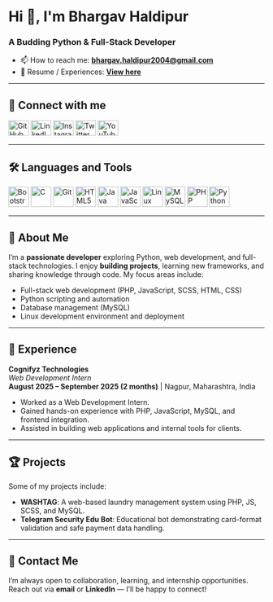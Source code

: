 # Hi 👋, I'm Bhargav Haldipur

### A Budding Python & Full-Stack Developer

- 📫 How to reach me: **[bhargav.haldipur2004@gmail.com](mailto:bhargav.haldipur2004@gmail.com)**
- 📄 Resume / Experiences: **[View here](https://drive.google.com/file/d/1YCIWCLoWd9_x1JB6BSM0LidJHkl0rMHo/view?usp=drivesdk)**

---

## 🔗 Connect with me

<p align="left">
  <a href="https://github.com/razer177" target="_blank"><img src="https://raw.githubusercontent.com/rahuldkjain/github-profile-readme-generator/master/src/images/icons/Social/github.svg" alt="GitHub" height="30" width="40"/></a>
  <a href="https://linkedin.com/in/bhargav-haldipur" target="_blank"><img src="https://raw.githubusercontent.com/rahuldkjain/github-profile-readme-generator/master/src/images/icons/Social/linked-in-alt.svg" alt="LinkedIn" height="30" width="40"/></a>
  <a href="https://instagram.com/razer17__" target="_blank"><img src="https://raw.githubusercontent.com/rahuldkjain/github-profile-readme-generator/master/src/images/icons/Social/instagram.svg" alt="Instagram" height="30" width="40"/></a>
  <a href="https://twitter.com/17abrazer" target="_blank"><img src="https://raw.githubusercontent.com/rahuldkjain/github-profile-readme-generator/master/src/images/icons/Social/twitter.svg" alt="Twitter" height="30" width="40"/></a>
  <a href="https://youtube.com/@razer17.c" target="_blank"><img src="https://raw.githubusercontent.com/rahuldkjain/github-profile-readme-generator/master/src/images/icons/Social/youtube.svg" alt="YouTube" height="30" width="40"/></a>
</p>

---

## 🛠 Languages and Tools

<p align="left">
  <a href="https://getbootstrap.com" target="_blank"><img src="https://skillicons.dev/icons?i=bootstrap" alt="Bootstrap" width="40" height="40"/></a>
  <a href="https://www.cprogramming.com" target="_blank"><img src="https://skillicons.dev/icons?i=c" alt="C" width="40" height="40"/></a>
  <a href="https://git-scm.com/" target="_blank"><img src="https://skillicons.dev/icons?i=git" alt="Git" width="40" height="40"/></a>
  <a href="https://developer.mozilla.org/en-US/docs/Web/HTML" target="_blank"><img src="https://skillicons.dev/icons?i=html" alt="HTML5" width="40" height="40"/></a>
  <a href="https://www.java.com/" target="_blank"><img src="https://skillicons.dev/icons?i=java" alt="Java" width="40" height="40"/></a>
  <a href="https://developer.mozilla.org/en-US/docs/Web/JavaScript" target="_blank"><img src="https://skillicons.dev/icons?i=js" alt="JavaScript" width="40" height="40"/></a>
  <a href="https://www.linux.org/" target="_blank"><img src="https://skillicons.dev/icons?i=linux" alt="Linux" width="40" height="40"/></a>
  <a href="https://www.mysql.com/" target="_blank"><img src="https://skillicons.dev/icons?i=mysql" alt="MySQL" width="40" height="40"/></a>
  <a href="https://www.php.net/" target="_blank"><img src="https://skillicons.dev/icons?i=php" alt="PHP" width="40" height="40"/></a>
  <a href="https://www.python.org/" target="_blank"><img src="https://skillicons.dev/icons?i=py" alt="Python" width="40" height="40"/></a>
</p>

---

## 📌 About Me

I’m a **passionate developer** exploring Python, web development, and full-stack technologies. I enjoy **building projects**, learning new frameworks, and sharing knowledge through code. My focus areas include:

- Full-stack web development (PHP, JavaScript, SCSS, HTML, CSS)
- Python scripting and automation
- Database management (MySQL)
- Linux development environment and deployment

---

## 💼 Experience

**Cognifyz Technologies**  
*Web Development Intern*  
**August 2025 – September 2025 (2 months)** | Nagpur, Maharashtra, India  

- Worked as a Web Development Intern.
- Gained hands-on experience with PHP, JavaScript, MySQL, and frontend integration.
- Assisted in building web applications and internal tools for clients.

---

## 🏆 Projects

Some of my projects include:

- **WASHTAG**: A web-based laundry management system using PHP, JS, SCSS, and MySQL.  
- **Telegram Security Edu Bot**: Educational bot demonstrating card-format validation and safe payment data handling.  


---

## 💬 Contact Me

I’m always open to collaboration, learning, and internship opportunities. Reach out via **email** or **LinkedIn** — I’ll be happy to connect!
